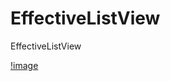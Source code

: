 # EffectiveListView
EffectiveListView

[!image](https://github.com/Zhuangdum/EffectiveListView/blob/master/Introduction/ScrollViewEffect.gif)
